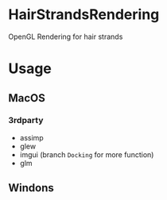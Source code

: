 # HairStrandsRendering
OpenGL Rendering for hair strands

# Usage
## MacOS
### 3rdparty
- assimp
- glew
- imgui (branch `Docking` for more function)
- glm


## Windons